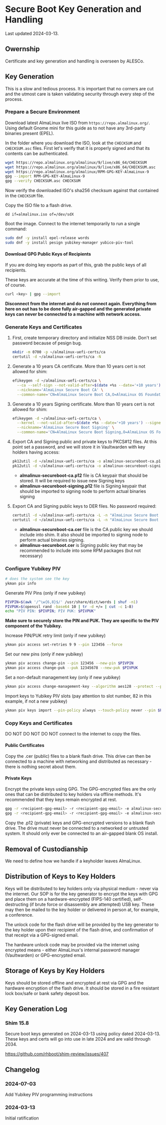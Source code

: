 # Secure Boot Key Generation and Handling

Last updated 2024-03-13.

## Owernship
Certificate and key generation and handling is overseen by ALESCo.

## Key Generation

This is a slow and tedious process.  It is important that no corners are cut and the utmost care is taken validating security through every step of the process.

### Prepare a Secure Environment

Download latest AlmaLinux live ISO from `https://repo.almalinux.org/`.  Using default Gnome mini for this guide as to not have any 3rd-party binaries present (EPEL).

In the folder where you download the ISO, look at the `CHECKSUM` and `CHECKSUM.asc` files.  First let's verify that it is properly signed and that its contents can be authenticated.

```bash
wget https://repo.almalinux.org/almalinux/9/live/x86_64/CHECKSUM
wget https://repo.almalinux.org/almalinux/9/live/x86_64/CHECKSUM.asc
wget https://repo.almalinux.org/almalinux/RPM-GPG-KEY-AlmaLinux-9
gpg --import RPM-GPG-KEY-AlmaLinux-9
gpg --verify CHECKSUM.asc CHECKSUM
```

Now verify the downloaded ISO's sha256 checksum against that contained in the `CHECKSUM` file.

Copy the ISO file to a flash drive.

`dd if=almalinux.iso of=/dev/sdX`

Boot the image.  Connect to the internet temporarily to run a single command:

```bash
sudo dnf -y install epel-release words
sudo dnf -y install pesign yubikey-manager yubico-piv-tool
```

#### Download GPG Public Keys of Recipients
If you are doing key exports as part of this, grab the public keys of all recipients.

These keys are accurate at the time of this writing.  Verify them prior to use, of course.
```bash
curl <key> | gpg --import
```

**Disconnect from the internet and do not connect again.  Everything from here on out has to be done fully air-gapped and the generated private keys can never be connected to a machine with network access.**

### Generate Keys and Certificates

1.  First, create temporary directory and initialize NSS DB inside. Don't set password because of pesign bug.

    ```bash
    mkdir -m 0700 -p ~/almalinux-uefi-certs/ca
    certutil -d ~/almalinux-uefi-certs/ca -N
    ```

2.  Generate a 10 years CA certificate. More than 10 years cert is not allowed for shim:

    ```bash
    efikeygen -d ~/almalinux-uefi-certs/ca \
      --ca --self-sign --not-valid-after=$(date +%s --date='+10 years') \
      --nickname='AlmaLinux Secure Boot CA' \
      --common-name='CN=AlmaLinux Secure Boot CA,O=AlmaLinux OS Foundation,E=security@almalinux.org'
    ```

3.  Generate a 10 years Signing certificate. More than 10 years cert is not allowed for shim:

    ```bash
    efikeygen -d ~/almalinux-uefi-certs/ca \
      --kernel --not-valid-after=$(date +%s --date='+10 years') --signer='AlmaLinux Secure Boot CA' \
      --nickname='AlmaLinux Secure Boot Signing' \
      --common-name='CN=AlmaLinux Secure Boot Signing,O=AlmaLinux OS Foundation,E=security@almalinux.com'
    ```

4.  Export CA and Signing public and private keys to PKCS#12 files. At this point set a password, and we will store it in Vaultwarden with key holders having access:

    ```bash
    pk12util -d ~/almalinux-uefi-certs/ca -o almalinux-secureboot-ca.p12 -n 'AlmaLinux Secure Boot CA'
    pk12util -d ~/almalinux-uefi-certs/ca -o almalinux-secureboot-signing.p12 -n 'AlmaLinux Secure Boot Signing'
    ```

    -   **almalinux-secureboot-ca.p12** file is CA keypair that should be stored. It will be required to issue new Signing keys
    -   **almalinux-secureboot-signing.p12** file is Signing keypair that should be imported to signing node to perform actual binaries signing

5.  Export CA and Signing public keys to DER files. No password required:

    ```bash
    certutil -d ~/almalinux-uefi-certs/ca -L -n "AlmaLinux Secure Boot CA" -r > almalinux-secureboot-ca.cer
    certutil -d ~/almalinux-uefi-certs/ca -L -n "AlmaLinux Secure Boot Signing" -r > almalinux-secureboot.cer
    ```

    -   **almalinux-secureboot-ca.cer** file is the CA public key we should include into shim. It also should be imported to signing node to perform actual binaries signing.
    -   **almalinux-secureboot.cer** is Signing public key that may be recommended to include into some RPM packages (but not necessary)

### Configure Yubikey PIV

```bash
# does the system see the key
ykman piv info
```

Generate PIV Pins (only if new yubikey)
```bash
PIVPIN=$(awk '/^\w{6,8}$/' /usr/share/dict/words | shuf -n1)
PIVPUK=$(openssl rand -base64 10 | tr -d +/= | cut -c 1-8)
echo "PIV PIN: $PIVPIN; PIV PUK: $PIVPUK"
```

**Make sure to securely store the PIN and PUK.  They are specific to the PIV component of the Yubikey.**

Increase PIN/PUK retry limit (only if new yubikey)
```bash
ykman piv access set-retries 9 9 --pin 123456 --force
```

Set our new pins (only if new yubikey)
```bash
ykman piv access change-pin --pin 123456 --new-pin $PIVPIN
ykman piv access change-puk --puk 12345678 --new-puk $PIVPUK
```

Set a non-default management key (only if new yubikey)
```bash
ykman piv access change-management-key --algorithm aes128 --protect --pin $PIVPIN
```

Import keys to Yubikey PIV slots (pay attention to slot number, 82 in this example, if not a new yubikey)
```bash
ykman piv keys import --pin-policy always --touch-policy never --pin $PIVPIN 82 almalinux-secureboot-signing.p12
```

### Copy Keys and Certificates

DO NOT DO NOT DO NOT connect to the internet to copy the files.

#### Public Certificates
Copy the .cer (public) files to a blank flash drive.  This drive can then be connected to a machine with networking and distributed as necessary - there is nothing secret about them.

#### Private Keys
Encrypt the private keys using GPG.  The GPG-encrypted files are the only ones that can be distributed to key holders via offline methods.  It's recommended that they keys remain encrypted at rest.

```bash
gpg -r <recipient-gpg-email> -r <recipient-gpg-email> -e almalinux-secureboot-ca.p12
gpg -r <recipient-gpg-email> -r <recipient-gpg-email> -e almalinux-secureboot-signing.p12
```

Copy the .p12 (private) keys and GPG-encrypted versions to a blank flash drive.  The drive must never be connected to a networked or untrusted system.  It should only ever be connected to an air-gapped blank OS install.

## Removal of Custodianship
We need to define how we handle if a keyholder leaves AlmaLinux.

## Distribution of Keys to Key Holders
Keys will be distributed to key holders only via physical medium - never via the internet.  Our SOP is for the key generator to encrypt the keys with GPG and place them on a hardware-encrypted (FIPS-140 certified), self-destructing (if brute force or disassembly are attempted) USB key.  These may then be mailed to the key holder or delivered in person at, for example, a conference.

The unlock code for the flash drive will be provided by the key generator to the key holder upon their recipient of the flash drive, and confirmation of that receipt via a GPG-signed email.

The hardware unlock code may be provided via the internet using encrypted means - either AlmaLinux's internal password manager (Vaultwarden) or GPG-encrypted email.

## Storage of Keys by Key Holders
Keys should be stored offline and encrypted at rest via GPG and the hardware encryption of the flash drive.  It should be stored in a fire resistant lock box/safe or bank safety deposit box.

## Key Generation Log
### Shim 15.8
Secure boot keys generated on 2024-03-13 using policy dated 2024-03-13.  These keys and certs will go into use in late 2024 and are valid through 2034.

https://github.com/rhboot/shim-review/issues/407


## Changelog
### 2024-07-03
Add Yubikey PIV programming instructions

### 2024-03-13
Initial ratification